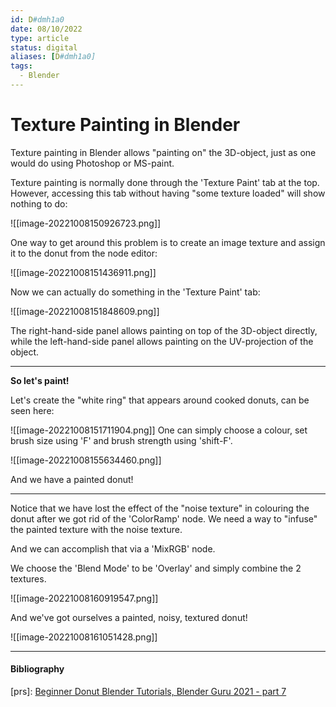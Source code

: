 ```yaml
---
id: D#dmh1a0
date: 08/10/2022
type: article
status: digital
aliases: [D#dmh1a0]
tags:
  - Blender
---
```


# Texture Painting in Blender

Texture painting in Blender allows "painting on" the 3D-object, just as one would do using Photoshop or MS-paint.

Texture painting is normally done through the 'Texture Paint' tab at the top. However, accessing this tab without having "some texture loaded" will show nothing to do:

![[image-20221008150926723.png]]

One way to get around this problem is to create an image texture and assign it to the donut from the node editor:

![[image-20221008151436911.png]]

Now we can actually do something in the 'Texture Paint' tab:

![[image-20221008151848609.png]]

The right-hand-side panel allows painting on top of the 3D-object directly, while the left-hand-side panel allows painting on the UV-projection of the object.

---

**So let's paint!**

Let's create the "white ring" that appears around cooked donuts, can be seen here:

![[image-20221008151711904.png]]
One can simply choose a colour, set brush size using 'F' and brush strength using 'shift-F'.

![[image-20221008155634460.png]]

And we have a painted donut!

---

Notice that we have lost the effect of the "noise texture" in colouring the donut after we got rid of the 'ColorRamp' node. We need a way to "infuse" the painted texture with the noise texture.

And we can accomplish that via a 'MixRGB' node.

We choose the 'Blend Mode' to be 'Overlay' and simply combine the 2 textures.

![[image-20221008160919547.png]]

And we've got ourselves a painted, noisy, textured donut!

![[image-20221008161051428.png]]

---

#### Bibliography

[prs]: [Beginner Donut Blender Tutorials, Blender Guru 2021 - part 7](https://www.youtube.com/watch?v=_LeTDpNrdbg)